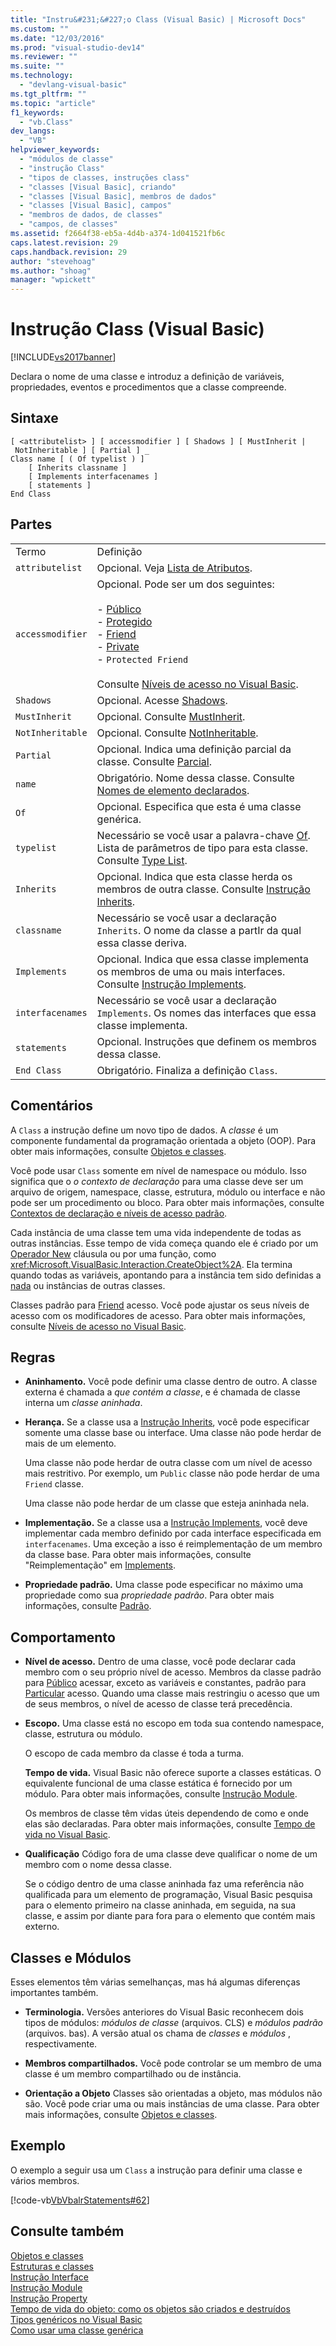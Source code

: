 ```yaml
---
title: "Instru&#231;&#227;o Class (Visual Basic) | Microsoft Docs"
ms.custom: ""
ms.date: "12/03/2016"
ms.prod: "visual-studio-dev14"
ms.reviewer: ""
ms.suite: ""
ms.technology: 
  - "devlang-visual-basic"
ms.tgt_pltfrm: ""
ms.topic: "article"
f1_keywords: 
  - "vb.Class"
dev_langs: 
  - "VB"
helpviewer_keywords: 
  - "módulos de classe"
  - "instrução Class"
  - "tipos de classes, instruções class"
  - "classes [Visual Basic], criando"
  - "classes [Visual Basic], membros de dados"
  - "classes [Visual Basic], campos"
  - "membros de dados, de classes"
  - "campos, de classes"
ms.assetid: f2664f38-eb5a-4d4b-a374-1d041521fb6c
caps.latest.revision: 29
caps.handback.revision: 29
author: "stevehoag"
ms.author: "shoag"
manager: "wpickett"
---
```

# Instru&#231;&#227;o Class (Visual Basic)
[!INCLUDE[vs2017banner](../../../csharp/includes/vs2017banner.md)]

Declara o nome de uma classe e introduz a definição de variáveis, propriedades, eventos e procedimentos que a classe compreende.  
  
## Sintaxe  
  
```  
[ <attributelist> ] [ accessmodifier ] [ Shadows ] [ MustInherit | NotInheritable ] [ Partial ] _  
Class name [ ( Of typelist ) ]  
    [ Inherits classname ]  
    [ Implements interfacenames ]  
    [ statements ]  
End Class  
```  
  
## Partes  
  
|||  
|-|-|  
|Termo|Definição|  
|`attributelist`|Opcional.  Veja [Lista de Atributos](../../../visual-basic/language-reference/statements/attribute-list.md).|  
|`accessmodifier`|Opcional.  Pode ser um dos seguintes:<br /><br /> -   [Público](../../../visual-basic/language-reference/modifiers/public.md)<br />-   [Protegido](../../../visual-basic/language-reference/modifiers/protected.md)<br />-   [Friend](../../../visual-basic/language-reference/modifiers/friend.md)<br />-   [Private](../../../visual-basic/language-reference/modifiers/private.md)<br />-   `Protected Friend`<br /><br /> Consulte [Níveis de acesso no Visual Basic](../../../visual-basic/programming-guide/language-features/declared-elements/access-levels.md).|  
|`Shadows`|Opcional.  Acesse [Shadows](../../../visual-basic/language-reference/modifiers/shadows.md).|  
|`MustInherit`|Opcional.  Consulte [MustInherit](../../../visual-basic/language-reference/modifiers/mustinherit.md).|  
|`NotInheritable`|Opcional.  Consulte [NotInheritable](../../../visual-basic/language-reference/modifiers/notinheritable.md).|  
|`Partial`|Opcional.  Indica uma definição parcial da classe.  Consulte [Parcial](../../../visual-basic/language-reference/modifiers/partial.md).|  
|`name`|Obrigatório.  Nome dessa classe.  Consulte [Nomes de elemento declarados](../../../visual-basic/programming-guide/language-features/declared-elements/declared-element-names.md).|  
|`Of`|Opcional.  Especifica que esta é uma classe genérica.|  
|`typelist`|Necessário se você usar a palavra\-chave [Of](../../../visual-basic/language-reference/statements/of-clause.md).  Lista de parâmetros de tipo para esta classe.  Consulte [Type List](../../../visual-basic/language-reference/statements/type-list.md).|  
|`Inherits`|Opcional.  Indica que esta classe herda os membros de outra classe.  Consulte [Instrução Inherits](../../../visual-basic/language-reference/statements/inherits-statement.md).|  
|`classname`|Necessário se você usar a declaração `Inherits`.  O nome da classe a partIr da qual essa classe deriva.|  
|`Implements`|Opcional.  Indica que essa classe implementa os membros de uma ou mais interfaces.  Consulte [Instrução Implements](../../../visual-basic/language-reference/statements/implements-statement.md).|  
|`interfacenames`|Necessário se você usar a declaração `Implements`.  Os nomes das interfaces que essa classe implementa.|  
|`statements`|Opcional.  Instruções que definem os membros dessa classe.|  
|`End Class`|Obrigatório.  Finaliza a definição `Class`.|  
  
## Comentários  
 A `Class` a instrução define um novo tipo de dados.  A  *classe* é um componente fundamental da programação orientada a objeto \(OOP\).  Para obter mais informações, consulte [Objetos e classes](../../../visual-basic/programming-guide/language-features/objects-and-classes/index.md).  
  
 Você pode usar `Class` somente em nível de namespace ou módulo.  Isso significa que o  *o contexto de declaração* para uma classe deve ser um arquivo de origem, namespace, classe, estrutura, módulo ou interface e não pode ser um procedimento ou bloco.  Para obter mais informações, consulte [Contextos de declaração e níveis de acesso padrão](../../../visual-basic/language-reference/statements/declaration-contexts-and-default-access-levels.md).  
  
 Cada instância de uma classe tem uma vida independente de todas as outras instâncias.  Esse tempo de vida começa quando ele é criado por um [Operador New](../../../visual-basic/language-reference/operators/new-operator.md) cláusula ou por uma função, como <xref:Microsoft.VisualBasic.Interaction.CreateObject%2A>.  Ela termina quando todas as variáveis, apontando para a instância tem sido definidas a [nada](../../../visual-basic/language-reference/nothing.md) ou instâncias de outras classes.  
  
 Classes padrão para [Friend](../../../visual-basic/language-reference/modifiers/friend.md) acesso.  Você pode ajustar os seus níveis de acesso com os modificadores de acesso.  Para obter mais informações, consulte [Níveis de acesso no Visual Basic](../../../visual-basic/programming-guide/language-features/declared-elements/access-levels.md).  
  
## Regras  
  
-   **Aninhamento.** Você pode definir uma classe dentro de outro.  A classe externa é chamada a  *que contém a classe*, e é chamada de classe interna um  *classe aninhada*.  
  
-   **Herança.** Se a classe usa a [Instrução Inherits](../../../visual-basic/language-reference/statements/inherits-statement.md), você pode especificar somente uma classe base ou interface.  Uma classe não pode herdar de mais de um elemento.  
  
     Uma classe não pode herdar de outra classe com um nível de acesso mais restritivo.  Por exemplo, um `Public` classe não pode herdar de uma `Friend` classe.  
  
     Uma classe não pode herdar de um classe que esteja aninhada nela.  
  
-   **Implementação.** Se a classe usa a [Instrução Implements](../../../visual-basic/language-reference/statements/implements-statement.md), você deve implementar cada membro definido por cada interface especificada em `interfacenames`.  Uma exceção a isso é reimplementação de um membro da classe base.  Para obter mais informações, consulte "Reimplementação" em [Implements](../../../visual-basic/language-reference/statements/implements-clause.md).  
  
-   **Propriedade padrão.** Uma classe pode especificar no máximo uma propriedade como sua  *propriedade padrão*.  Para obter mais informações, consulte [Padrão](../../../visual-basic/language-reference/modifiers/default.md).  
  
## Comportamento  
  
-   **Nível de acesso.** Dentro de uma classe, você pode declarar cada membro com o seu próprio nível de acesso.  Membros da classe padrão para [Público](../../../visual-basic/language-reference/modifiers/public.md) acessar, exceto as variáveis e constantes, padrão para [Particular](../../../visual-basic/language-reference/modifiers/private.md) acesso.  Quando uma classe mais restringiu o acesso que um de seus membros, o nível de acesso de classe terá precedência.  
  
-   **Escopo.** Uma classe está no escopo em toda sua contendo namespace, classe, estrutura ou módulo.  
  
     O escopo de cada membro da classe é toda a turma.  
  
     **Tempo de vida.** Visual Basic não oferece suporte a classes estáticas.  O equivalente funcional de uma classe estática é fornecido por um módulo.  Para obter mais informações, consulte [Instrução Module](../../../visual-basic/language-reference/statements/module-statement.md).  
  
     Os membros de classe têm vidas úteis dependendo de como e onde elas são declaradas.  Para obter mais informações, consulte [Tempo de vida no Visual Basic](../../../visual-basic/programming-guide/language-features/declared-elements/lifetime.md).  
  
-   **Qualificação** Código fora de uma classe deve qualificar o nome de um membro com o nome dessa classe.  
  
     Se o código dentro de uma classe aninhada faz uma referência não qualificada para um elemento de programação, Visual Basic pesquisa para o elemento primeiro na classe aninhada, em seguida, na sua classe, e assim por diante para fora para o elemento que contém mais externo.  
  
## Classes e Módulos  
 Esses elementos têm várias semelhanças, mas há algumas diferenças importantes também.  
  
-   **Terminologia.** Versões anteriores do Visual Basic reconhecem dois tipos de módulos:  *módulos de classe* \(arquivos. CLS\) e  *módulos padrão* \(arquivos. bas\).  A versão atual os chama de *classes* e  *módulos* , respectivamente.  
  
-   **Membros compartilhados.** Você pode controlar se um membro de uma classe é um membro compartilhado ou de instância.  
  
-   **Orientação a Objeto** Classes são orientadas a objeto, mas módulos não são.  Você pode criar uma ou mais instâncias de uma classe.  Para obter mais informações, consulte [Objetos e classes](../../../visual-basic/programming-guide/language-features/objects-and-classes/index.md).  
  
## Exemplo  
 O exemplo a seguir usa um `Class` a instrução para definir uma classe e vários membros.  
  
 [!code-vb[VbVbalrStatements#62](../../../visual-basic/language-reference/statements/codesnippet/VisualBasic/class-statement_1.vb)]  
  
## Consulte também  
 [Objetos e classes](../../../visual-basic/programming-guide/language-features/objects-and-classes/index.md)   
 [Estruturas e classes](../../../visual-basic/programming-guide/language-features/data-types/structures-and-classes.md)   
 [Instrução Interface](../../../visual-basic/language-reference/statements/interface-statement.md)   
 [Instrução Module](../../../visual-basic/language-reference/statements/module-statement.md)   
 [Instrução Property](../../../visual-basic/language-reference/statements/property-statement.md)   
 [Tempo de vida do objeto: como os objetos são criados e destruídos](../../../visual-basic/programming-guide/language-features/objects-and-classes/object-lifetime-how-objects-are-created-and-destroyed.md)   
 [Tipos genéricos no Visual Basic](../../../visual-basic/programming-guide/language-features/data-types/generic-types.md)   
 [Como usar uma classe genérica](../../../visual-basic/programming-guide/language-features/data-types/how-to-use-a-generic-class.md)
